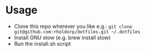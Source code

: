 # Usage
- Clone this repo wherever you like e.g.:
 ```git clone git@github.com:rholdorp/dotfiles.git ~/.dotfiles```
- Install GNU stow (e.g. brew install stow)
- Run the install.sh script
